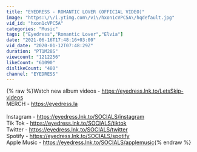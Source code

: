 ```yaml
---
title: "EYEDRESS - ROMANTIC LOVER (OFFICIAL VIDEO)"
image: "https:\/\/i.ytimg.com\/vi\/hxon1cVPC5A\/hqdefault.jpg"
vid_id: "hxon1cVPC5A"
categories: "Music"
tags: ["Eyedress","Romantic Lover","Elvia"]
date: "2021-06-16T17:48:16+03:00"
vid_date: "2020-01-12T07:48:29Z"
duration: "PT1M28S"
viewcount: "1212256"
likeCount: "61090"
dislikeCount: "480"
channel: "EYEDRESS"
---
```

{% raw %}Watch new album videos - <a rel="nofollow" target="blank" href="https://eyedress.lnk.to/LetsSkip-videos">https://eyedress.lnk.to/LetsSkip-videos</a> <br />MERCH - <a rel="nofollow" target="blank" href="https://eyedress.la">https://eyedress.la</a><br /><br />Instagram - <a rel="nofollow" target="blank" href="https://eyedress.lnk.to/SOCIALS/instagram">https://eyedress.lnk.to/SOCIALS/instagram</a><br />Tik Tok -  <a rel="nofollow" target="blank" href="https://eyedress.lnk.to/SOCIALS/tiktok">https://eyedress.lnk.to/SOCIALS/tiktok</a><br />Twitter -  <a rel="nofollow" target="blank" href="https://eyedress.lnk.to/SOCIALS/twitter">https://eyedress.lnk.to/SOCIALS/twitter</a><br />Spotify -  <a rel="nofollow" target="blank" href="https://eyedress.lnk.to/SOCIALS/spotify">https://eyedress.lnk.to/SOCIALS/spotify</a> <br />Apple Music -  <a rel="nofollow" target="blank" href="https://eyedress.lnk.to/SOCIALS/applemusic">https://eyedress.lnk.to/SOCIALS/applemusic</a>{% endraw %}
